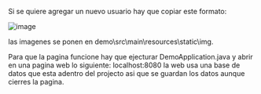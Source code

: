 Si se quiere agregar un nuevo usuario hay que copiar este formato: 

![image](https://github.com/user-attachments/assets/10012e54-a09f-4095-b72d-ddcfc611b297)

las imagenes se ponen en demo\src\main\resources\static\img. 

Para que la pagina funcione hay que ejecturar DemoApplication.java y abrir en una pagina web lo siguiente: localhost:8080
la web usa una base de datos que esta adentro del projecto asi que se guardan los datos aunque cierres la pagina.
